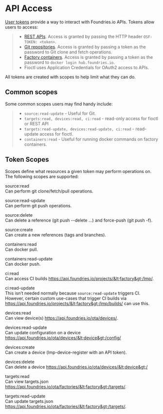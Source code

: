 # API Access

[User tokens](https://app.foundries.io/settings/tokens/) provide a way
to interact with Foundries.io APIs. Tokens allow users to access:

> -   [REST APIs](https://api.foundries.io/ota/). Access is granted by
>     passing the HTTP header `OSF-TOKEN: <token>`.
> -   [Git repositories](https://source.foundries.io/). Access is
>     granted by passing a token as the password to Git clone and fetch
>     operations.
> -   [Factory containers](https://hub.foundries.io/). Access is granted
>     by passing a token as the password to
>     `docker login hub.foundries.io`.
> -   Fioctl uses Application Credentials for OAuth2 access to APIs.

All tokens are created with scopes to help limit what they can do.

## Common scopes

Some common scopes users may find handy include:

> -   `source:read-update` - Useful for Git.
> -   `targets:read, devices:read, ci:read` - read-only access for
>     fioctl or REST API
> -   `targets:read-update, devices:read-update, ci:read` - read-update
>     access for fioctl.
> -   `containers:read` - Useful for running docker commands on factory
>     containers.

## Token Scopes

Scopes define what resources a given token may perform operations on.
The following scopes are supported:

source:read  
Can perform git clone/fetch/pull operations.

source:read-update  
Can perform git push operations.

source:delete  
Can delete a reference (git push --delete ...) and force-push (git push
-f).

source:create  
Can create a new references (tags and branches).

containers:read  
Can docker pull.

containers:read-update  
Can docker push.

ci:read  
Can access CI builds <span
class="title-ref">https://api.foundries.io/projects/&lt;factory&gt;/lmp/</span>.

ci:read-update  
This isn’t needed normally because `source:read-update` triggers CI.
However, certain custom use-cases that trigger CI builds via <span
class="title-ref">https://api.foundries.io/projects/&lt;factory&gt;/lmp/builds/</span>
can use this.

devices:read  
Can view device(s) <span
class="title-ref">https://api.foundries.io/ota/devices/</span>.

devices:read-update  
Can update configuration on a device <span
class="title-ref">https://api.foundries.io/ota/devices/&lt;device&gt;/config/</span>

devices:create  
Can create a device (lmp-device-register with an API token).

devices:delete  
Can delete a device <span
class="title-ref">https://api.foundries.io/ota/devices/&lt;device&gt;/</span>

targets:read  
Can view targets.json <span
class="title-ref">https://api.foundries.io/ota/factories/&lt;factory&gt;/targets/</span>.

targets:read-update  
Can update targets.json <span
class="title-ref">https://api.foundries.io/ota/factories/&lt;factory&gt;/targets/</span>.
